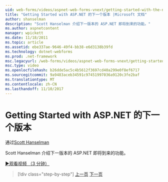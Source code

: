 ```yaml
---
uid: web-forms/videos/aspnet-web-forms-vnext/getting-started-with-the-next-version-of-aspnet
title: "Getting Started with ASP.NET 的下一个版本 |Microsoft 文档"
author: shanselman
description: "Scott Hanselman 介绍下一版本的 ASP.NET 即将到来的功能。"
ms.author: aspnetcontent
manager: wpickett
ms.date: 11/18/2011
ms.topic: article
ms.assetid: ebe337ae-9646-49f4-bb38-e6d3138b39fd
ms.technology: dotnet-webforms
ms.prod: .net-framework
msc.legacyurl: /web-forms/videos/aspnet-web-forms-vnext/getting-started-with-the-next-version-of-aspnet
msc.type: video
ms.openlocfilehash: b26dde5ac5c4b5612f3697cd40a299e0f8ef6717
ms.sourcegitcommit: 9a9483aceb34591c97451997036a9120c3fe2baf
ms.translationtype: MT
ms.contentlocale: zh-CN
ms.lasthandoff: 11/10/2017
---
```

<a name="getting-started-with-the-next-version-of-aspnet"></a>Getting Started with ASP.NET 的下一个版本
====================
通过[Scott Hanselman](https://github.com/shanselman)

Scott Hanselman 介绍下一版本的 ASP.NET 即将到来的功能。

[&#9654;观看视频 （3 分钟）](https://channel9.msdn.com/Blogs/ASP-NET-Site-Videos/getting-started-with-the-next-version-of-aspnet)

>[!div class="step-by-step"]
[上一页](aspnet-vnext-videos-bundling-and-minification.md)
[下一页](aspnet-and-web-tools-20122.md)

